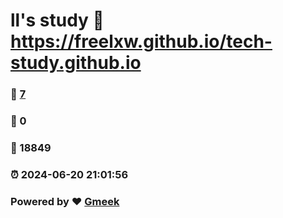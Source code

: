 # ll's study :link: https://freelxw.github.io/tech-study.github.io 
### :page_facing_up: [7](https://freelxw.github.io/tech-study.github.io/tag.html) 
### :speech_balloon: 0 
### :hibiscus: 18849 
### :alarm_clock: 2024-06-20 21:01:56 
### Powered by :heart: [Gmeek](https://github.com/Meekdai/Gmeek)
